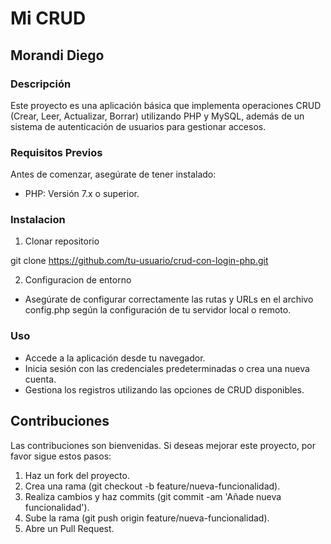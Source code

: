 # Mi CRUD

## Morandi Diego

### Descripción
Este proyecto es una aplicación básica que implementa operaciones CRUD (Crear, Leer, Actualizar, Borrar) utilizando PHP y MySQL, además de un sistema de autenticación de usuarios para gestionar accesos.

### Requisitos Previos

Antes de comenzar, asegúrate de tener instalado:

+ PHP: Versión 7.x o superior.

### Instalacion

1. Clonar repositorio

git clone https://github.com/tu-usuario/crud-con-login-php.git

2. Configuracion de entorno

* Asegúrate de configurar correctamente las rutas y URLs en el archivo config.php según la configuración de tu servidor local o remoto.

### Uso

+ Accede a la aplicación desde tu navegador.
+ Inicia sesión con las credenciales predeterminadas o crea una nueva cuenta.
+ Gestiona los registros utilizando las opciones de CRUD disponibles.

## Contribuciones

Las contribuciones son bienvenidas. Si deseas mejorar este proyecto, por favor sigue estos pasos:

1. Haz un fork del proyecto.
2. Crea una rama (git checkout -b feature/nueva-funcionalidad).
3. Realiza cambios y haz commits (git commit -am 'Añade nueva funcionalidad').
4. Sube la rama (git push origin feature/nueva-funcionalidad).
5. Abre un Pull Request. 

[^1]: Licencia
Este proyecto está bajo la Licencia MIT